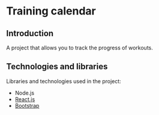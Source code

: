 ﻿Training calendar
====

Introduction
----
A project that allows you to track the progress of workouts.

Technologies and libraries
----
Libraries and technologies used in the project:
- Node.js
- [React.js](https://facebook.github.io/react/)
- [Bootstrap](https://v4-alpha.getbootstrap.com)